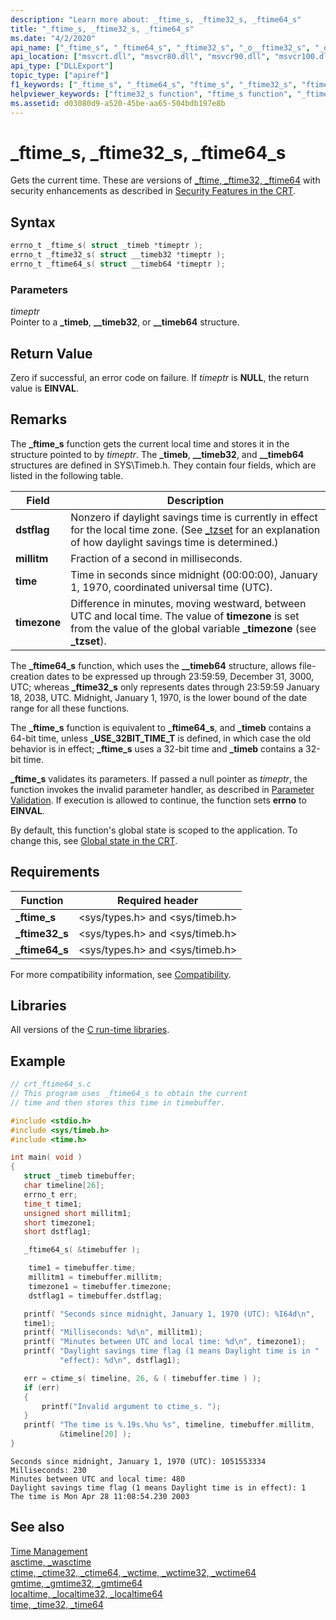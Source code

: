 ```yaml
---
description: "Learn more about: _ftime_s, _ftime32_s, _ftime64_s"
title: "_ftime_s, _ftime32_s, _ftime64_s"
ms.date: "4/2/2020"
api_name: ["_ftime_s", "_ftime64_s", "_ftime32_s", "_o__ftime32_s", "_o__ftime64_s"]
api_location: ["msvcrt.dll", "msvcr80.dll", "msvcr90.dll", "msvcr100.dll", "msvcr100_clr0400.dll", "msvcr110.dll", "msvcr110_clr0400.dll", "msvcr120.dll", "msvcr120_clr0400.dll", "ucrtbase.dll", "api-ms-win-crt-time-l1-1-0.dll", "api-ms-win-crt-private-l1-1-0.dll"]
api_type: ["DLLExport"]
topic_type: ["apiref"]
f1_keywords: ["_ftime_s", "_ftime64_s", "ftime_s", "_ftime32_s", "ftime32_s", "ftime64_s"]
helpviewer_keywords: ["ftime32_s function", "ftime_s function", "_ftime64_s function", "current time", "ftime64_s function", "time, getting current", "_ftime_s function", "_ftime32_s function"]
ms.assetid: d03080d9-a520-45be-aa65-504bdb197e8b
---
```

# _ftime_s, _ftime32_s, _ftime64_s

Gets the current time. These are versions of [_ftime, _ftime32, _ftime64](ftime-ftime32-ftime64.md) with security enhancements as described in [Security Features in the CRT](../../c-runtime-library/security-features-in-the-crt.md).

## Syntax

```C
errno_t _ftime_s( struct _timeb *timeptr );
errno_t _ftime32_s( struct __timeb32 *timeptr );
errno_t _ftime64_s( struct __timeb64 *timeptr );
```

### Parameters

*timeptr*<br/>
Pointer to a **_timeb**, **__timeb32**, or **__timeb64** structure.

## Return Value

Zero if successful, an error code on failure. If *timeptr* is **NULL**, the return value is **EINVAL**.

## Remarks

The **_ftime_s** function gets the current local time and stores it in the structure pointed to by *timeptr*. The **_timeb**, **__timeb32**, and **__timeb64** structures are defined in SYS\Timeb.h. They contain four fields, which are listed in the following table.

|Field|Description|
|-|-|
|**dstflag**|Nonzero if daylight savings time is currently in effect for the local time zone. (See [_tzset](tzset.md) for an explanation of how daylight savings time is determined.)|
|**millitm**|Fraction of a second in milliseconds.|
|**time**|Time in seconds since midnight (00:00:00), January 1, 1970, coordinated universal time (UTC).|
|**timezone**|Difference in minutes, moving westward, between UTC and local time. The value of **timezone** is set from the value of the global variable **_timezone** (see **_tzset**).|

The **_ftime64_s** function, which uses the **__timeb64** structure, allows file-creation dates to be expressed up through 23:59:59, December 31, 3000, UTC; whereas **_ftime32_s** only represents dates through 23:59:59 January 18, 2038, UTC. Midnight, January 1, 1970, is the lower bound of the date range for all these functions.

The **_ftime_s** function is equivalent to **_ftime64_s**, and **_timeb** contains a 64-bit time, unless **_USE_32BIT_TIME_T** is defined, in which case the old behavior is in effect; **_ftime_s** uses a 32-bit time and **_timeb** contains a 32-bit time.

**_ftime_s** validates its parameters. If passed a null pointer as *timeptr*, the function invokes the invalid parameter handler, as described in [Parameter Validation](../../c-runtime-library/parameter-validation.md). If execution is allowed to continue, the function sets **errno** to **EINVAL**.

By default, this function's global state is scoped to the application. To change this, see [Global state in the CRT](../global-state.md).

## Requirements

|Function|Required header|
|--------------|---------------------|
|**_ftime_s**|\<sys/types.h> and \<sys/timeb.h>|
|**_ftime32_s**|\<sys/types.h> and \<sys/timeb.h>|
|**_ftime64_s**|\<sys/types.h> and \<sys/timeb.h>|

For more compatibility information, see [Compatibility](../../c-runtime-library/compatibility.md).

## Libraries

All versions of the [C run-time libraries](../../c-runtime-library/crt-library-features.md).

## Example

```C
// crt_ftime64_s.c
// This program uses _ftime64_s to obtain the current
// time and then stores this time in timebuffer.

#include <stdio.h>
#include <sys/timeb.h>
#include <time.h>

int main( void )
{
   struct _timeb timebuffer;
   char timeline[26];
   errno_t err;
   time_t time1;
   unsigned short millitm1;
   short timezone1;
   short dstflag1;

   _ftime64_s( &timebuffer );

    time1 = timebuffer.time;
    millitm1 = timebuffer.millitm;
    timezone1 = timebuffer.timezone;
    dstflag1 = timebuffer.dstflag;

   printf( "Seconds since midnight, January 1, 1970 (UTC): %I64d\n",
   time1);
   printf( "Milliseconds: %d\n", millitm1);
   printf( "Minutes between UTC and local time: %d\n", timezone1);
   printf( "Daylight savings time flag (1 means Daylight time is in "
           "effect): %d\n", dstflag1);

   err = ctime_s( timeline, 26, & ( timebuffer.time ) );
   if (err)
   {
       printf("Invalid argument to ctime_s. ");
   }
   printf( "The time is %.19s.%hu %s", timeline, timebuffer.millitm,
           &timeline[20] );
}
```

```Output
Seconds since midnight, January 1, 1970 (UTC): 1051553334
Milliseconds: 230
Minutes between UTC and local time: 480
Daylight savings time flag (1 means Daylight time is in effect): 1
The time is Mon Apr 28 11:08:54.230 2003
```

## See also

[Time Management](../../c-runtime-library/time-management.md)<br/>
[asctime, _wasctime](asctime-wasctime.md)<br/>
[ctime, _ctime32, _ctime64, _wctime, _wctime32, _wctime64](ctime-ctime32-ctime64-wctime-wctime32-wctime64.md)<br/>
[gmtime, _gmtime32, _gmtime64](gmtime-gmtime32-gmtime64.md)<br/>
[localtime, _localtime32, _localtime64](localtime-localtime32-localtime64.md)<br/>
[time, _time32, _time64](time-time32-time64.md)<br/>
